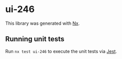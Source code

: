 # ui-246

This library was generated with [Nx](https://nx.dev).

## Running unit tests

Run `nx test ui-246` to execute the unit tests via [Jest](https://jestjs.io).
